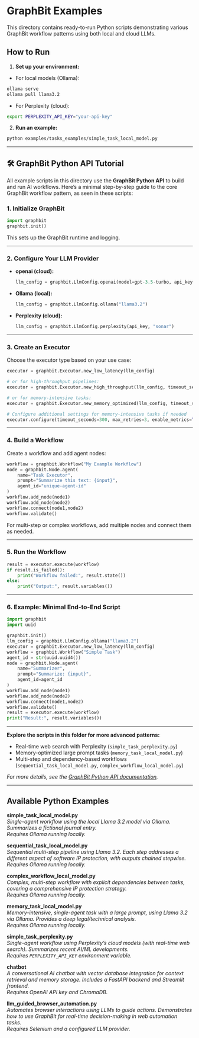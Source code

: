 # GraphBit Examples

This directory contains ready-to-run Python scripts demonstrating various GraphBit workflow patterns using both local and cloud LLMs.

## How to Run

1. **Set up your environment:**
- For local models (Ollama):  
```bash
ollama serve
ollama pull llama3.2
```
- For Perplexity (cloud):  
```bash
export PERPLEXITY_API_KEY="your-api-key"
```

2. **Run an example:**
```bash
python examples/tasks_examples/simple_task_local_model.py
```

---

## 🛠️ GraphBit Python API Tutorial

All example scripts in this directory use the **GraphBit Python API** to build and run AI workflows. Here’s a minimal step-by-step guide to the core GraphBit workflow pattern, as seen in these scripts:

### 1. **Initialize GraphBit**
```python
import graphbit
graphbit.init()
```
This sets up the GraphBit runtime and logging.

---

### 2. **Configure Your LLM Provider**
- **openai (cloud):**
  ```python
  llm_config = graphbit.LlmConfig.openai(model=gpt-3.5-turbo, api_key=api_key)
  ```
- **Ollama (local):**
  ```python
  llm_config = graphbit.LlmConfig.ollama("llama3.2")
  ```
- **Perplexity (cloud):**
  ```python
  llm_config = graphbit.LlmConfig.perplexity(api_key, "sonar")
  ```

---

### 3. **Create an Executor**
Choose the executor type based on your use case:
```python
executor = graphbit.Executor.new_low_latency(llm_config)

# or for high-throughput pipelines:
executor = graphbit.Executor.new_high_throughput(llm_config, timeout_seconds=60)

# or for memory-intensive tasks:
executor = graphbit.Executor.new_memory_optimized(llm_config, timeout_seconds=300)

# Configure additional settings for memory-intensive tasks if needed
executor.configure(timeout_seconds=300, max_retries=3, enable_metrics=True, debug=False)
```
---

### 4. **Build a Workflow**
Create a workflow and add agent nodes:
```python
workflow = graphbit.Workflow("My Example Workflow")
node = graphbit.Node.agent(
    name="Task Executor",
    prompt="Summarize this text: {input}",
    agent_id="unique-agent-id"
)
workflow.add_node(node1)
workflow.add_node(node2)
workflow.connect(node1,node2)
workflow.validate()
```
For multi-step or complex workflows, add multiple nodes and connect them as needed.

---

### 5. **Run the Workflow**
```python
result = executor.execute(workflow)
if result.is_failed():
    print("Workflow failed:", result.state())
else:
    print("Output:", result.variables())
```

---

### 6. **Example: Minimal End-to-End Script**
```python
import graphbit
import uuid

graphbit.init()
llm_config = graphbit.LlmConfig.ollama("llama3.2")
executor = graphbit.Executor.new_low_latency(llm_config)
workflow = graphbit.Workflow("Simple Task")
agent_id = str(uuid.uuid4())
node = graphbit.Node.agent(
    name="Summarizer",
    prompt="Summarize: {input}",
    agent_id=agent_id
)
workflow.add_node(node1)
workflow.add_node(node2)
workflow.connect(node1,node2)
workflow.validate()
result = executor.execute(workflow)
print("Result:", result.variables())
```

---

**Explore the scripts in this folder for more advanced patterns:**
- Real-time web search with Perplexity (`simple_task_perplexity.py`)
- Memory-optimized large prompt tasks (`memory_task_local_model.py`)
- Multi-step and dependency-based workflows (`sequential_task_local_model.py`, `complex_workflow_local_model.py`)

*For more details, see the [GraphBit Python API documentation](../docs/index.md).*

---

## Available Python Examples

**simple_task_local_model.py**  
*Single-agent workflow using the local Llama 3.2 model via Ollama. Summarizes a fictional journal entry.*  
_Requires Ollama running locally._

**sequential_task_local_model.py**  
*Sequential multi-step pipeline using Llama 3.2. Each step addresses a different aspect of software IP protection, with outputs chained stepwise.*  
_Requires Ollama running locally._

**complex_workflow_local_model.py**  
*Complex, multi-step workflow with explicit dependencies between tasks, covering a comprehensive IP protection strategy.*  
_Requires Ollama running locally._

**memory_task_local_model.py**  
*Memory-intensive, single-agent task with a large prompt, using Llama 3.2 via Ollama. Provides a deep legal/technical analysis.*  
_Requires Ollama running locally._

**simple_task_perplexity.py**  
*Single-agent workflow using Perplexity’s cloud models (with real-time web search). Summarizes recent AI/ML developments.*  
_Requires `PERPLEXITY_API_KEY` environment variable._

**chatbot**  
*A conversational AI chatbot with vector database integration for context retrieval and memory storage. Includes a FastAPI backend and Streamlit frontend.*  
_Requires OpenAI API key and ChromaDB._

**llm_guided_browser_automation.py**  
*Automates browser interactions using LLMs to guide actions. Demonstrates how to use GraphBit for real-time decision-making in web automation tasks.*  
_Requires Selenium and a configured LLM provider._
